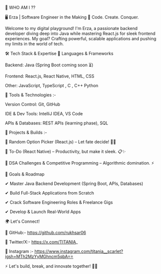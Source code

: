 
🧐 WHO AM I ??


🖥️ Erza | Software Engineer in the Making 🚀
Code. Create. Conquer.

Welcome to my digital playground! I'm Erza, a passionate backend developer diving deep into Java while mastering React.js for sleek frontend experiences. My goal? Crafting powerful, scalable applications and pushing my limits in the world of tech.

🛠️ Tech Stack & Expertise
🚀 Languages & Frameworks

Backend: Java (Spring Boot coming soon ⏳)

Frontend: React.js, React Native, HTML, CSS

Other: JavaScript, TypeScript , C , C++ Python 

🔧 Tools & Technologies :-

Version Control: Git, GitHub

IDE & Dev Tools: IntelliJ IDEA, VS Code

APIs & Databases: REST APIs (learning phase), SQL

🚀 Projects & Builds :-

📌 Random Option Picker (React.js) – Let fate decide! 🎡🔄

📌 To-Do  (React Native) – Productivity, but make it sleek. 📋✨

📌 DSA Challenges & Competitive Programming – Algorithmic domination. ⚡

📅 Goals & Roadmap

✔ Master Java Backend Development (Spring Boot, APIs, Databases)

✔ Build Full-Stack Applications from Scratch

✔ Crack Software Engineering Roles & Freelance Gigs

✔ Develop & Launch Real-World Apps

🌍 Let's Connect!

📌 GitHub:-  https://github.com/rukhsar06

📌 Twitter/X:-  https://x.com/TITANIA_

📌 Instagram :- https://www.instagram.com/titania__scarlet?igsh=MTh2MzYyMGhncm5qbA==

⚡ Let's build, break, and innovate together! 🚀🔥

